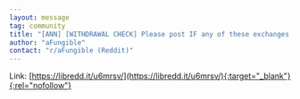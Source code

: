 ```yaml
---
layout: message
tag: community
title: "[ANN] [WITHDRAWAL CHECK] Please post IF any of these exchanges have blocked withdrawal today & pls. mention time (for further analysis) "
author: "aFungible"	
contact: "r/aFungible (Reddit)"
---
```


Link: [https://libredd.it/u6mrsv/](https://libredd.it/u6mrsv/){:target="_blank"}{:rel="nofollow"}
